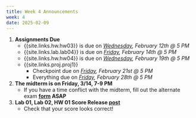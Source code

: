 ```yaml
---
title: Week 4 Announcements
week: 4
date: 2025-02-09
---
```


1. **Assignments Due**
    * {{site.links.hw.hw03}} is due on *<u>Wednesday</u>, February 12th @ 5 PM*
    * {{site.links.lab.lab04}} is due on *<u>Friday</u>, February 14th @ 5 PM*
    * {{site.links.hw.hw04}} is due on *<u>Wednesday</u>, February 19th @ 5 PM*
    * {{site.links.proj.proj1}}
        * Checkpoint due on *<u>Friday</u>, February 21st @ 5 PM*
        * Everything due on *<u>Friday</u>, February 28th @ 5 PM*
2. **The midterm is on Friday, 3/14, 7-9 PM**
    * If you have a time conflict with the midterm, fill out the alternate exam **[form](https://docs.google.com/forms/d/e/1FAIpQLSd8mf7LFq5zt1r74QNkjK1oDdU3vt2Vm1JShASt9AQVT6i9Pw/viewform) ASAP**
3. **Lab 01, Lab 02, HW 01 Score Release [post](https://edstem.org/us/courses/73504/discussion/6127695)**
    * Check that your score looks correct!
